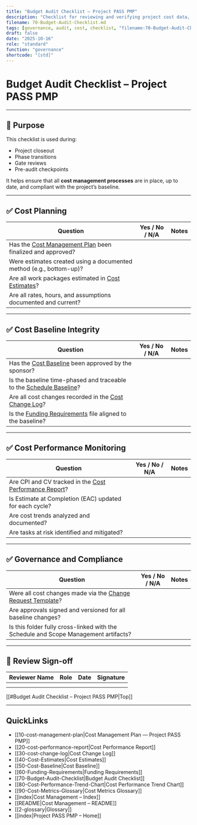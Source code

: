 ```yaml
---
title: "Budget Audit Checklist — Project PASS PMP"
description: "Checklist for reviewing and verifying project cost data, variances, and compliance with approved budgets."
filename: 70-Budget-Audit-Checklist.md
tags: [governance, audit, cost, checklist, "filename:70-Budget-Audit-Checklist.md"]
draft: false
date: "2025-10-16"
role: "standard"
function: "governance"
shortcode: "[std]"
---
```



# Budget Audit Checklist – Project PASS PMP  

---

## 📎 Purpose

This checklist is used during:
- Project closeout
- Phase transitions
- Gate reviews
- Pre-audit checkpoints

It helps ensure that all **cost management processes** are in place, up to date, and compliant with the project’s baseline.

---

## ✅ Cost Planning

| Question | Yes / No / N/A | Notes |
|----------|----------------|-------|
| Has the [Cost Management Plan](10-cost-management-plan.md) been finalized and approved? | | |
| Were estimates created using a documented method (e.g., bottom-up)? | | |
| Are all work packages estimated in [Cost Estimates](40-Cost-Estimates.md)? | | |
| Are all rates, hours, and assumptions documented and current? | | |

---

## ✅ Cost Baseline Integrity

| Question | Yes / No / N/A | Notes |
|----------|----------------|-------|
| Has the [Cost Baseline](50-Cost-Baseline.md) been approved by the sponsor? | | |
| Is the baseline time-phased and traceable to the [Schedule Baseline](../20-schedule-management/04-schedule-baseline.md)? | | |
| Are all cost changes recorded in the [Cost Change Log](30-cost-change-log.md)? | | |
| Is the [Funding Requirements](60-Funding-Requirements.md) file aligned to the baseline? | | |

---

## ✅ Cost Performance Monitoring

| Question | Yes / No / N/A | Notes |
|----------|----------------|-------|
| Are CPI and CV tracked in the [Cost Performance Report](20-cost-performance-report.md)? | | |
| Is Estimate at Completion (EAC) updated for each cycle? | | |
| Are cost trends analyzed and documented? | | |
| Are tasks at risk identified and mitigated? | | |

---

## ✅ Governance and Compliance

| Question | Yes / No / N/A | Notes |
|----------|----------------|-------|
| Were all cost changes made via the [Change Request Template](../00-project-integration-management/change-management/change-request-template.md)? | | |
| Are approvals signed and versioned for all baseline changes? | | |
| Is this folder fully cross-linked with the Schedule and Scope Management artifacts? | | |

---

## 🔁 Review Sign-off

| Reviewer Name | Role | Date | Signature |
|---------------|------|------|-----------|
|               |      |      |           |
|               |      |      |           |

[[#Budget Audit Checklist – Project PASS PMP|Top]]

---

## QuickLinks
- [[10-cost-management-plan|Cost Management Plan — Project PASS PMP]]
- [[20-cost-performance-report|Cost Performance Report]]
- [[30-cost-change-log|Cost Change Log]]
- [[40-Cost-Estimates|Cost Estimates]]
- [[50-Cost-Baseline|Cost Baseline]]
- [[60-Funding-Requirements|Funding Requirements]]
- [[70-Budget-Audit-Checklist|Budget Audit Checklist]]
- [[80-Cost-Performance-Trend-Chart|Cost Performance Trend Chart]]
- [[90-Cost-Metrics-Glossary|Cost Metrics Glossary]]
- [[index|Cost Management – Index]]
- [[README|Cost Management – README]]
- [[2-glossary|Glossary]]
- [[index|Project PASS PMP – Home]]
